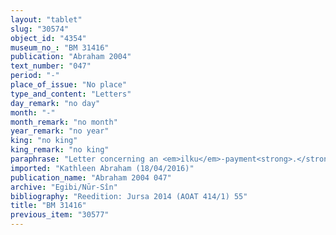 ```yaml
---
layout: "tablet"
slug: "30574"
object_id: "4354"
museum_no_: "BM 31416"
publication: "Abraham 2004"
text_number: "047"
period: "-"
place_of_issue: "No place"
type_and_content: "Letters"
day_remark: "no day"
month: "-"
month_remark: "no month"
year_remark: "no year"
king: "no king"
king_remark: "no king"
paraphrase: "Letter concerning an <em>ilku</em>-payment<strong>.</strong><br /> The sender of this letter informs <strong>B</strong> that <strong>C</strong>, a Babylonian who resides (<em>a&scaron;ābu</em>) in <strong>D</strong>&rsquo;s house in Bīt-Hahhuru, paid (<em>it-ta-din </em>[<em>nadānu</em>]) for his <em>ilku</em>-tax and <strong>B</strong> should not argue with him about it (<em>itti PN dabābu</em>). The name of the sender is not preserved. Jursa AOAT 414/1, 168 argues that he was most likely a <em>rab han&scaron;&ecirc;</em>-official responsible for the mobilisation of troops considering the fact that in the current letter he receives <em>ilku</em>-silver, i.e. silver that was earmarked for paying the soldiers who will actually perform <strong>C</strong>&rsquo;s military service. The addressee is to be identified with Marduk-nāṣir-apli/Itti-Marduk-balāṭu, head of the Egibi family. <strong>C</strong> is probably identical with his namesake from the Ibni-ilu family, for whom see Wunsch2000032.<br /> <br /> <strong>A</strong>=&hellip;;&nbsp;<strong>B</strong>=&Scaron;irik (wr. <sup>m</sup><em>&scaron;i-rik-ki</em>) (=?Marduk-nāṣir-apli/Itti-Marduk-balāṭu//Egibi);&nbsp;<strong>C</strong>=Bēl-iddin (= Bēl-iddin/S&icirc;n-ēre&scaron;//Ibni-ilu);&nbsp;<strong>D</strong>=Bēl-zēru-iddin"
imported: "Kathleen Abraham (18/04/2016)"
publication_name: "Abraham 2004 047"
archive: "Egibi/Nūr-Sîn"
bibliography: "Reedition: Jursa 2014 (AOAT 414/1) 55"
title: "BM 31416"
previous_item: "30577"
---
```

